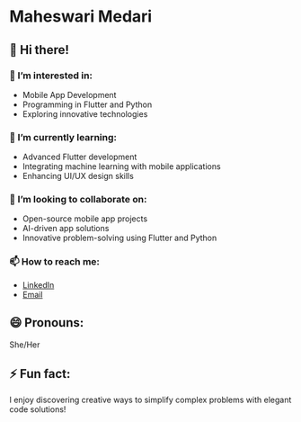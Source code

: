 # Maheswari Medari

## 👋 Hi there!

### 👀 I’m interested in:
- Mobile App Development  
- Programming in Flutter and Python  
- Exploring innovative technologies  

### 🌱 I’m currently learning:
- Advanced Flutter development  
- Integrating machine learning with mobile applications  
- Enhancing UI/UX design skills  

### 💞️ I’m looking to collaborate on:
- Open-source mobile app projects  
- AI-driven app solutions  
- Innovative problem-solving using Flutter and Python  

### 📫 How to reach me:
- [LinkedIn](https://www.linkedin.com/in/maheswari-medari-2a378723b/)  
- [Email](mailto:tmmaheswari24@gmail.com)  

## 😄 Pronouns:
She/Her

## ⚡ Fun fact:
I enjoy discovering creative ways to simplify complex problems with elegant code solutions!
